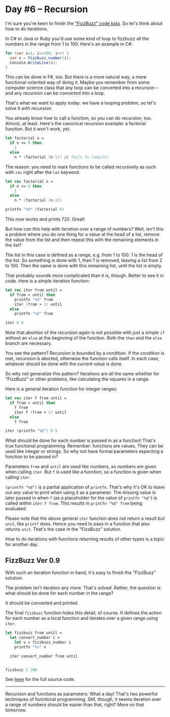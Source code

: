 # Day #6 – Recursion
I'm sure you're keen to finish the ["FizzBuzz" code kata](https://app.box.com/s/kvrd51oykrob44xv2t379k98ay9ai568). So let's think about how to do iterations.

In C# or Java or Ruby you'd use some kind of loop to fizzbuzz all the numbers in the range from 1 to 100. Here's an example in C#:

```csharp
for (var i=1; i<=100; i++) {
  var v = Fizzbuzz_number(i);
  Console.WriteLine(v);
}
```

This can be done in F#, too. But there is a more natural way, a more functional-oriented way of doing it. Maybe you remember from some computer science class that any loop can be converted into a recursion – and any recursion can be converted into a loop.

That's what we want to apply today: we have a looping problem, so let's solve it with recursion.

You already know how to call a function, so you can do recursion, too. Almost, at least. Here's the canonical recursion example: a factorial function. But it won't work, yet.

```fsharp
let factorial n =
  if n <= 0 then
    1
  else
    n * (factorial (n-1)) // fails to compile!
```

The reason: you need to mark functions to be called recursively as such with `rec` right after the `let` keyword.

```fsharp
let rec factorial n =
  if n <= 0 then
    1
  else
    n * (factorial (n-1))

printfn "%d" (factorial 6)
```

This now works and prints 720. Great!

But how can this help with iteration over a range of numbers? Well, isn't this a problem where you do one thing for a value at the head of a list, remove the value from the list and then repeat this with the remaining elements in the list?

The list in this case is defined as a range, e.g. from 1 to 100. 1 is the head of the list. So something is done with 1, then 1 is removed, leaving a list from 2 to 100. Then the same is done with this remaining list, until the list is empty.

That probably sounds more complicated than it is, though. Better to see it in code. Here is a simple iteration function:

```fsharp
let rec iter from until =
  if from < until then
    printfn "%d" from
    iter (from + 1) until
  else
    printfn "%d" from

iter 0 5
```

Note that abortion of the recursion again is not possible with just a simple `if` without an `else` at the beginning of the function. Both the `then` and the `else` branch are necessary.

You see the pattern? Recursion is bounded by a condition. If the condition is met, recursion is aborted, otherwise the function calls itself. In each case, whatever should be done with the current value is done.

So why not generalize this pattern? Iterations are all the same whether for "FizzBuzz" or other problems, like calculating the squares in a range.

Here is a general iteration function for integer ranges:

```fsharp
let rec iter f from until =
  if from < until then
    f from
    iter f (from + 1) until
  else
    f from

iter (printfn "%d") 0 5
```

What should be done for each number is passed in as a function! That's true functional programming. Remember: functions are values. They can be used like integer or strings. So why not have formal parameters expecting a function to be passed in?

Parameters `from` and `until` are used like numbers, so numbers are given when calling `iter`. But `f` is used like a function, so a function is given when calling `iter`.

`(printfn "%d")` is a partial application of `printfn`. That's why it's OK to leave out any value to print when using it as a parameter. The missing value is later passed in when `f` (as a placeholder for the value of `printfn "%d"`) is called within `iter`: `f from`. This results in `printfn "%d" from` being evaluated.

Please note that the above general `iter` function does not return a result but `unit`, like `printf` does. Hence you need to pass in a function that also returns `unit`. That's the case in the "FizzBuzz" solution.

How to do iterations with functions returning results of other types is a topic for another day.

## FizzBuzz Ver 0.9
With such an iteration function in hand, it's easy to finish the "FizzBuzz" solution.

The problem isn't iteration any more. That's solved. Rather, the question is: what should be done for each number in the range?

It should be converted and printed.

The final `fizzbuzz` function hides this detail, of course. It defines the action for each number as a local function and iterates over a given range using `iter`.

```fsharp
let fizzbuzz from until =
  let convert_number i =
    let v = fizzbuzz_number i
    printfn "%s" v

  iter convert_number from until


fizzbuzz 1 100
```

See [here](src/fizzbuzz.fs) for the full source code.

***

Recursion and functions as parameters: What a day! That's two powerful techniques of functional programming. Still, though, it seems iteration over a range of numbers should be easier than that, right? More on that tomorrow.
